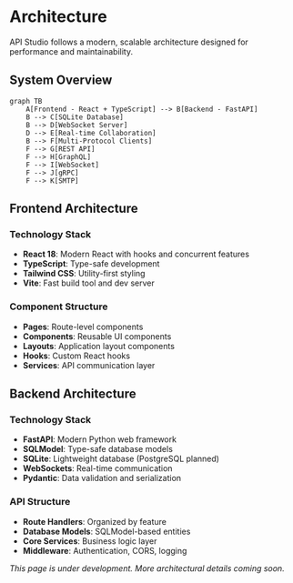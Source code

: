 # Architecture

API Studio follows a modern, scalable architecture designed for performance and maintainability.

## System Overview

```mermaid
graph TB
    A[Frontend - React + TypeScript] --> B[Backend - FastAPI]
    B --> C[SQLite Database]
    B --> D[WebSocket Server]
    D --> E[Real-time Collaboration]
    B --> F[Multi-Protocol Clients]
    F --> G[REST API]
    F --> H[GraphQL]
    F --> I[WebSocket]
    F --> J[gRPC]
    F --> K[SMTP]
```

## Frontend Architecture

### Technology Stack
- **React 18**: Modern React with hooks and concurrent features
- **TypeScript**: Type-safe development
- **Tailwind CSS**: Utility-first styling
- **Vite**: Fast build tool and dev server

### Component Structure
- **Pages**: Route-level components
- **Components**: Reusable UI components
- **Layouts**: Application layout components
- **Hooks**: Custom React hooks
- **Services**: API communication layer

## Backend Architecture

### Technology Stack
- **FastAPI**: Modern Python web framework
- **SQLModel**: Type-safe database models
- **SQLite**: Lightweight database (PostgreSQL planned)
- **WebSockets**: Real-time communication
- **Pydantic**: Data validation and serialization

### API Structure
- **Route Handlers**: Organized by feature
- **Database Models**: SQLModel-based entities
- **Core Services**: Business logic layer
- **Middleware**: Authentication, CORS, logging

*This page is under development. More architectural details coming soon.*